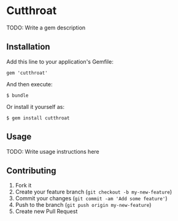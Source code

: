 # Cutthroat

TODO: Write a gem description

## Installation

Add this line to your application's Gemfile:

    gem 'cutthroat'

And then execute:

    $ bundle

Or install it yourself as:

    $ gem install cutthroat

## Usage

TODO: Write usage instructions here

## Contributing

1. Fork it
2. Create your feature branch (`git checkout -b my-new-feature`)
3. Commit your changes (`git commit -am 'Add some feature'`)
4. Push to the branch (`git push origin my-new-feature`)
5. Create new Pull Request
